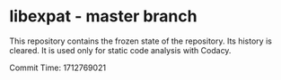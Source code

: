 # libexpat - master branch

This repository contains the frozen state of the repository.
Its history is cleared. It is used only for static code
analysis with Codacy.

Commit Time: 1712769021